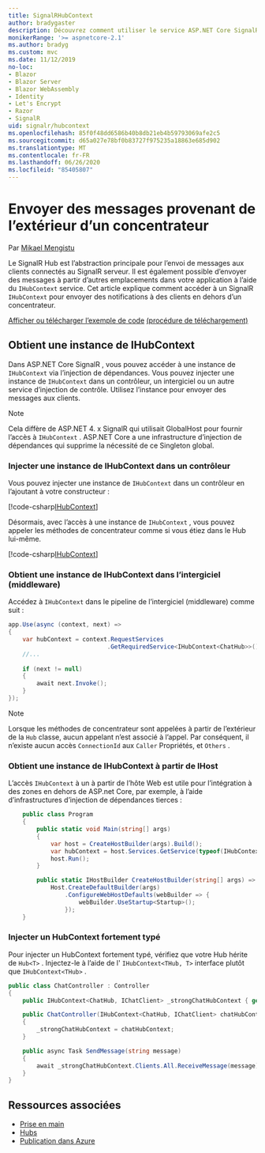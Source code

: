 ```yaml
---
title: SignalRHubContext
author: bradygaster
description: Découvrez comment utiliser le service ASP.NET Core SignalR HubContext pour envoyer des notifications à des clients en dehors d’un concentrateur.
monikerRange: '>= aspnetcore-2.1'
ms.author: bradyg
ms.custom: mvc
ms.date: 11/12/2019
no-loc:
- Blazor
- Blazor Server
- Blazor WebAssembly
- Identity
- Let's Encrypt
- Razor
- SignalR
uid: signalr/hubcontext
ms.openlocfilehash: 85f0f48dd6586b40b8db21eb4b59793069afe2c5
ms.sourcegitcommit: d65a027e78bf0b83727f975235a18863e685d902
ms.translationtype: MT
ms.contentlocale: fr-FR
ms.lasthandoff: 06/26/2020
ms.locfileid: "85405807"
---
```

# <a name="send-messages-from-outside-a-hub"></a>Envoyer des messages provenant de l’extérieur d’un concentrateur

Par [Mikael Mengistu](https://twitter.com/MikaelM_12)

Le SignalR Hub est l’abstraction principale pour l’envoi de messages aux clients connectés au SignalR serveur. Il est également possible d’envoyer des messages à partir d’autres emplacements dans votre application à l’aide du `IHubContext` service. Cet article explique comment accéder à un SignalR `IHubContext` pour envoyer des notifications à des clients en dehors d’un concentrateur.

[Afficher ou télécharger l’exemple de code](https://github.com/dotnet/AspNetCore.Docs/tree/master/aspnetcore/signalr/hubcontext/sample/) [(procédure de téléchargement)](xref:index#how-to-download-a-sample)

## <a name="get-an-instance-of-ihubcontext"></a>Obtient une instance de IHubContext

Dans ASP.NET Core SignalR , vous pouvez accéder à une instance de `IHubContext` via l’injection de dépendances. Vous pouvez injecter une instance de `IHubContext` dans un contrôleur, un intergiciel ou un autre service d’injection de contrôle. Utilisez l’instance pour envoyer des messages aux clients.

> [!NOTE]
> Cela diffère de ASP.NET 4. x SignalR qui utilisait GlobalHost pour fournir l’accès à `IHubContext` . ASP.NET Core a une infrastructure d’injection de dépendances qui supprime la nécessité de ce Singleton global.

### <a name="inject-an-instance-of-ihubcontext-in-a-controller"></a>Injecter une instance de IHubContext dans un contrôleur

Vous pouvez injecter une instance de `IHubContext` dans un contrôleur en l’ajoutant à votre constructeur :

[!code-csharp[IHubContext](hubcontext/sample/Controllers/HomeController.cs?range=12-19,57)]

Désormais, avec l’accès à une instance de `IHubContext` , vous pouvez appeler les méthodes de concentrateur comme si vous étiez dans le Hub lui-même.

[!code-csharp[IHubContext](hubcontext/sample/Controllers/HomeController.cs?range=21-25)]

### <a name="get-an-instance-of-ihubcontext-in-middleware"></a>Obtient une instance de IHubContext dans l’intergiciel (middleware)

Accédez à `IHubContext` dans le pipeline de l’intergiciel (middleware) comme suit :

```csharp
app.Use(async (context, next) =>
{
    var hubContext = context.RequestServices
                            .GetRequiredService<IHubContext<ChatHub>>();
    //...
    
    if (next != null)
    {
        await next.Invoke();
    }
});
```

> [!NOTE]
> Lorsque les méthodes de concentrateur sont appelées à partir de l’extérieur de la `Hub` classe, aucun appelant n’est associé à l’appel. Par conséquent, il n’existe aucun accès `ConnectionId` aux `Caller` Propriétés, et `Others` .

### <a name="get-an-instance-of-ihubcontext-from-ihost"></a>Obtient une instance de IHubContext à partir de IHost

L’accès `IHubContext` à un à partir de l’hôte Web est utile pour l’intégration à des zones en dehors de ASP.net Core, par exemple, à l’aide d’infrastructures d’injection de dépendances tierces :

```csharp
    public class Program
    {
        public static void Main(string[] args)
        {
            var host = CreateHostBuilder(args).Build();
            var hubContext = host.Services.GetService(typeof(IHubContext<ChatHub>));
            host.Run();
        }

        public static IHostBuilder CreateHostBuilder(string[] args) =>
            Host.CreateDefaultBuilder(args)
                .ConfigureWebHostDefaults(webBuilder => {
                    webBuilder.UseStartup<Startup>();
                });
    }
```

### <a name="inject-a-strongly-typed-hubcontext"></a>Injecter un HubContext fortement typé

Pour injecter un HubContext fortement typé, vérifiez que votre Hub hérite de `Hub<T>` . Injectez-le à l’aide de l' `IHubContext<THub, T>` interface plutôt que `IHubContext<THub>` .

```csharp
public class ChatController : Controller
{
    public IHubContext<ChatHub, IChatClient> _strongChatHubContext { get; }

    public ChatController(IHubContext<ChatHub, IChatClient> chatHubContext)
    {
        _strongChatHubContext = chatHubContext;
    }

    public async Task SendMessage(string message)
    {
        await _strongChatHubContext.Clients.All.ReceiveMessage(message);
    }
}
```

## <a name="related-resources"></a>Ressources associées

* [Prise en main](xref:tutorials/signalr)
* [Hubs](xref:signalr/hubs)
* [Publication dans Azure](xref:signalr/publish-to-azure-web-app)
